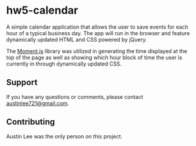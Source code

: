 # hw5-calendar

A simple calendar application that allows the user to save events for each hour of a typical business day. The app will run in the browser and feature dynamically updated HTML and CSS powered by jQuery.

The [Moment.js](https://momentjs.com/) library was utilized in generating the time displayed at the top of the page as well as showing which hour block of time the user is currently in through dynamically updated CSS.

## Support
If you have any questions or comments, please contact austinlee721@gmail.com.

## Contributing
Austin Lee was the only person on this project.